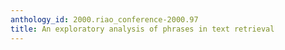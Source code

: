 ```yaml
---
anthology_id: 2000.riao_conference-2000.97
title: An exploratory analysis of phrases in text retrieval
---
```

